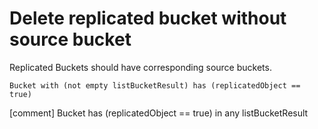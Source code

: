 # Delete replicated bucket without source bucket

Replicated Buckets should have corresponding source buckets.

```ccl
Bucket with (not empty listBucketResult) has (replicatedObject == true)
```

[comment] Bucket has (replicatedObject == true) in any listBucketResult